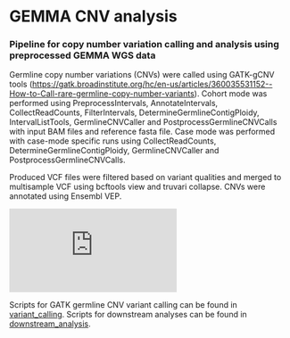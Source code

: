 # GEMMA CNV analysis
### Pipeline for copy number variation calling and analysis using preprocessed GEMMA WGS data
Germline copy number variations (CNVs) were called using GATK-gCNV tools (https://gatk.broadinstitute.org/hc/en-us/articles/360035531152--How-to-Call-rare-germline-copy-number-variants). Cohort mode was performed using PreprocessIntervals, AnnotateIntervals, CollectReadCounts, FilterIntervals, DetermineGermlineContigPloidy, IntervalListTools, GermlineCNVCaller and PostprocessGermlineCNVCalls with input BAM files and reference fasta file. Case mode was performed with case-mode specific runs using CollectReadCounts, DetermineGermlineContigPloidy, GermlineCNVCaller and PostprocessGermlineCNVCalls. 

Produced VCF files were filtered based on variant qualities and merged to multisample VCF using bcftools view and truvari collapse. CNVs were annotated using Ensembl VEP.

![alt text](https://github.com/user-attachments/files/22881782/gemma_cnv_pipeline.pdf)

Scripts for GATK germline CNV variant calling can be found in [variant_calling](https://github.com/sinithu/GEMMA_CNV_analysis/tree/main/variant_calling).
Scripts for downstream analyses can be found in [downstream_analysis](https://github.com/sinithu/GEMMA_CNV_analysis/tree/main/downstream_analysis).

